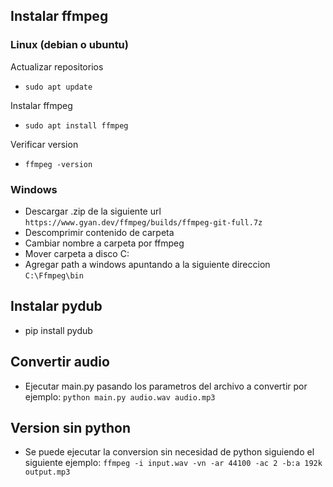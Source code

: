 ## Instalar ffmpeg

### Linux (debian o ubuntu)

Actualizar repositorios
- `sudo apt update`

Instalar ffmpeg  
- `sudo apt install ffmpeg`

Verificar version

- `ffmpeg -version`

### Windows

- Descargar .zip de la siguiente url `https://www.gyan.dev/ffmpeg/builds/ffmpeg-git-full.7z`
- Descomprimir contenido de carpeta
- Cambiar nombre a carpeta por ffmpeg
- Mover carpeta a disco C:
- Agregar path a windows apuntando a la siguiente direccion `C:\Ffmpeg\bin`


## Instalar pydub
- pip install pydub

## Convertir audio

- Ejecutar main.py pasando los parametros del archivo a convertir por ejemplo:
`python main.py audio.wav audio.mp3`
  
## Version sin python

- Se puede ejecutar la conversion sin necesidad de python siguiendo el siguiente ejemplo:
`ffmpeg -i input.wav -vn -ar 44100 -ac 2 -b:a 192k output.mp3`